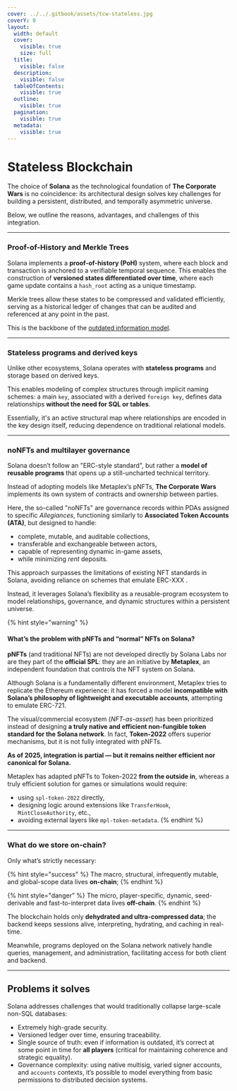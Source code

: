 ```yaml
---
cover: ../../.gitbook/assets/tcw-stateless.jpg
coverY: 0
layout:
  width: default
  cover:
    visible: true
    size: full
  title:
    visible: false
  description:
    visible: false
  tableOfContents:
    visible: true
  outline:
    visible: true
  pagination:
    visible: true
  metadata:
    visible: true
---
```


# Stateless Blockchain

The choice of **Solana** as the technological foundation of **The Corporate Wars** is no coincidence: its architectural design solves key challenges for building a persistent, distributed, and temporally asymmetric universe.

Below, we outline the reasons, advantages, and challenges of this integration.

***

### Proof-of-History and Merkle Trees

Solana implements a **proof-of-history (PoH)** system, where each block and transaction is anchored to a verifiable temporal sequence. This enables the construction of **versioned states differentiated over time**, where each game update contains a `hash_root` acting as a unique timestamp.

Merkle trees allow these states to be compressed and validated efficiently, serving as a historical ledger of changes that can be audited and referenced at any point in the past.

This is the backbone of the [outdated information model](outdated-information-model.md).

***

### Stateless programs and derived keys

Unlike other ecosystems, Solana operates with **stateless programs** and storage based on derived keys.

This enables modeling of complex structures through implicit naming schemes: a main `key`, associated with a derived `foreign key`, defines data relationships **without the need for SQL or tables**.

Essentially, it's an active structural map where relationships are encoded in the key design itself, reducing dependence on traditional relational models.

***

### noNFTs and multilayer governance

Solana doesn’t follow an "ERC-style standard", but rather a **model of reusable programs** that opens up a still-uncharted technical territory.

Instead of adopting models like Metaplex’s pNFTs, **The Corporate Wars** implements its own system of contracts and ownership between parties.

Here, the so-called "noNFTs" are governance records within PDAs assigned to specific _Allegiances_, functioning similarly to **Associated Token Accounts (ATA)**, but designed to handle:

* complete, mutable, and auditable collections,
* transferable and exchangeable between actors,
* capable of representing dynamic in-game assets,
* while minimizing _rent_ deposits.

This approach surpasses the limitations of existing NFT standards in Solana, avoiding reliance on schemes that emulate ERC-XXX .

Instead, it leverages Solana’s flexibility as a reusable-program ecosystem to model relationships, governance, and dynamic structures within a persistent universe.

{% hint style="warning" %}
#### What’s the problem with pNFTs and “normal” NFTs on Solana?

**pNFTs** (and traditional NFTs) are not developed directly by Solana Labs nor are they part of the **official SPL**: they are an initiative by **Metaplex**, an independent foundation that controls the NFT system on Solana.

Although Solana is a fundamentally different environment, Metaplex tries to replicate the Ethereum experience: it has forced a model **incompatible with Solana’s philosophy of lightweight and executable accounts**, attempting to emulate ERC-721.

The visual/commercial ecosystem (_NFT-as-asset_) has been prioritized instead of designing **a truly native and efficient non-fungible token standard for the Solana network**. In fact, **Token-2022** offers superior mechanisms, but it is not fully integrated with pNFTs.

**As of 2025, integration is partial — but it remains neither efficient nor canonical for Solana.**

Metaplex has adapted pNFTs to Token-2022 **from the outside in**, whereas a truly efficient solution for games or simulations would require:

* using `spl-token-2022` directly,
* designing logic around extensions like `TransferHook`, `MintCloseAuthority`, etc.,
* avoiding external layers like `mpl-token-metadata`.
{% endhint %}

***

### What do we store on-chain?

Only what’s strictly necessary:

{% hint style="success" %}
The macro, structural, infrequently mutable, and global-scope data lives **on-chain**;
{% endhint %}

{% hint style="danger" %}
The micro, player-specific, dynamic, seed-derivable and fast-to-interpret data lives **off-chain**.
{% endhint %}

The blockchain holds only **dehydrated and ultra-compressed data**; the backend keeps sessions alive, interpreting, hydrating, and caching in real-time.

Meanwhile, programs deployed on the Solana network natively handle queries, management, and administration, facilitating access for both client and backend.

***

## Problems it solves

Solana addresses challenges that would traditionally collapse large-scale non-SQL databases:

* Extremely high-grade security.
* Versioned ledger over time, ensuring traceability.
* Single source of truth: even if information is outdated, it’s correct at some point in time for **all players** (critical for maintaining coherence and strategic equality).
* Governance complexity: using native multisig, varied signer accounts, and `accounts` contexts, it’s possible to model everything from basic permissions to distributed decision systems.
